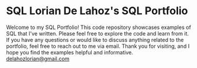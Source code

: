 # SQL Lorian De Lahoz's SQL Portfolio 
Welcome to my SQL Portfolio! This code repository showcases examples of SQL that I've written. Please feel free to explore the code and learn from it. If you have any questions or would like to discuss anything related to the portfolio, feel free to reach out to me via email.
Thank you for visiting, and I hope you find the examples helpful and informative.
delahozlorian@gmail.com

